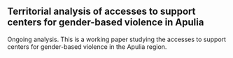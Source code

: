 ## Territorial analysis of accesses to support centers for gender-based violence in Apulia

Ongoing analysis. This is a working paper studying the accesses to support centers for gender-based violence in the Apulia region.


